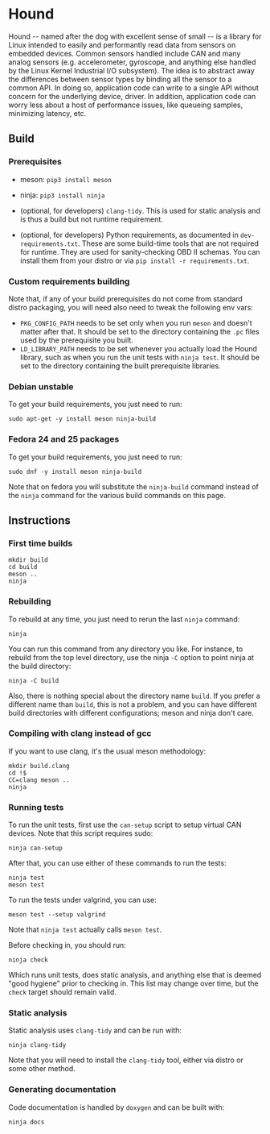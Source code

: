 # Hound
Hound -- named after the dog with excellent sense of small -- is a library for
Linux intended to easily and performantly read data from sensors on embedded
devices.  Common sensors handled include CAN and many analog sensors (e.g.
accelerometer, gyroscope, and anything else handled by the Linux Kernel
Industrial I/O subsystem). The idea is to abstract away the differences between
sensor types by binding all the sensor to a common API. In doing so, application
code can write to a single API without concern for the underlying device,
driver. In addition, application code can worry less about a host of performance
issues, like queueing samples, minimizing latency, etc.

## Build

### Prerequisites
- meson: `pip3 install meson`

- ninja: `pip3 install ninja`

- (optional, for developers) `clang-tidy`. This is used for static analysis and
  is thus a build but not runtime requirement.

- (optional, for developers) Python requirements, as documented in
  `dev-requirements.txt`. These are some build-time tools that are not required
  for runtime. They are used for sanity-checking OBD II schemas. You can install
  them from your distro or via `pip install -r requirements.txt`.

### Custom requirements building

Note that, if any of your build prerequisites do not come from standard distro
packaging, you will need also need to tweak the following env vars:

- `PKG_CONFIG_PATH` needs to be set only when you run `meson` and doesn't matter
  after that. It should be set to the directory containing the `.pc` files used
  by the prerequisite you built.
- `LD_LIBRARY_PATH` needs to be set whenever you actually load the Hound
  library, such as when you run the unit tests with `ninja test`. It should be
  set to the directory containing the built prerequisite libraries.

### Debian unstable

To get your build requirements, you just need to run:

```
sudo apt-get -y install meson ninja-build
```

### Fedora 24 and 25 packages

To get your build requirements, you just need to run:

```
sudo dnf -y install meson ninja-build
```

Note that on fedora you will substitute the `ninja-build` command instead of
the `ninja` command for the various build commands on this page.

## Instructions

### First time builds

```
mkdir build
cd build
meson ..
ninja
```

### Rebuilding

To rebuild at any time, you just need to rerun the last `ninja` command:

```
ninja
```

You can run this command from any directory you like. For instance, to rebuild
from the top level directory, use the ninja `-C` option to point ninja at the
build directory:

```
ninja -C build
```

Also, there is nothing special about the directory name `build`. If you prefer a
different name than `build`, this is not a problem, and you can have different
build directories with different configurations; meson and ninja don't care.

### Compiling with clang instead of gcc

If you want to use clang, it's the usual meson methodology:

```
mkdir build.clang
cd !$
CC=clang meson ..
ninja
```

### Running tests
To run the unit tests, first use the `can-setup` script to setup virtual CAN
devices. Note that this script requires sudo:
```
ninja can-setup
```
After that, you can use either of these commands to run the tests:
```
ninja test
meson test
```

To run the tests under valgrind, you can use:
```
meson test --setup valgrind
```
Note that `ninja test` actually calls `meson test`.

Before checking in, you should run:
```
ninja check
```

Which runs unit tests, does static analysis, and anything else that is deemed
"good hygiene" prior to checking in. This list may change over time, but the
`check` target should remain valid.

### Static analysis
Static analysis uses `clang-tidy` and can be run with:
```
ninja clang-tidy
```

Note that you will need to install the `clang-tidy` tool, either via distro or
some other method.

### Generating documentation
Code documentation is handled by `doxygen` and can be built with:
```
ninja docs
```
